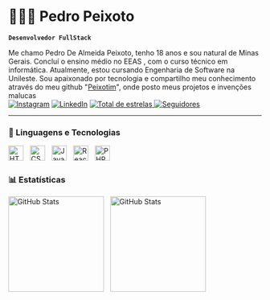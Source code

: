 # 👩🏻‍💻 Pedro Peixoto

**`Desenvolvedor FullStack`**

Me chamo Pedro De Almeida Peixoto, tenho 18 anos e sou natural de Minas Gerais. Concluí o ensino médio no EEAS , com o curso técnico em informática. Atualmente, estou cursando Engenharia de Software na Unileste. Sou apaixonado por tecnologia e compartilho meu conhecimento através do meu github "[Peixotim](https://github.com/Peixotim)", onde posto meus projetos e invenções malucas                                                                                                                               
    [![Instagram](https://img.shields.io/badge/Instagram-E4405F?style=for-the-badge&logo=instagram&logoColor=white)](https://instagram.com/peixotimz)
    </a> 
    [![LinkedIn](https://img.shields.io/badge/-LinkedIn-000?style=for-the-badge&logo=linkedin&logoColor=FF00F6&color:FFF)](https://www.linkedin.com/in/peixotim/)
    <a href="https://github.com/Peixotim?tab=repositories&sort=stargazers">
        <img 
            alt="Total de estrelas" 
            title="Total de estrelas GitHub" 
            src="https://custom-icon-badges.demolab.com/github/stars/Peixotim?color=55960c&style=for-the-badge&labelColor=488207&logo=star&label=estrelas"
        />
    </a>
    <a href="https://github.com/Peixotim?tab=followers">
        <img 
            alt="Seguidores" 
            title="Me siga no GitHub" 
            src="https://custom-icon-badges.demolab.com/github/followers/Peixotim?color=236ad3&labelColor=1155ba&style=for-the-badge&logo=github&label=Seguidores&logoColor=white"
        />
    </a>
</p>

---

### 🤖 Linguagens e Tecnologias

<img 
    align="left" 
    alt="HTML"
    title="HTML" 
    width="30px" 
    style="padding-right: 10px;" 
    src="https://cdn.jsdelivr.net/gh/devicons/devicon@latest/icons/html5/html5-original.svg" 
/>
<img 
    align="left" 
    alt="CSS" 
    title="CSS"
    width="30px" 
    style="padding-right: 10px;" 
    src="https://cdn.jsdelivr.net/gh/devicons/devicon@latest/icons/css3/css3-original.svg" 
/>
<img 
    align="left" 
    alt="JavaScript" 
    title="JavaScript"
    width="30px" 
    style="padding-right: 10px;" 
    src="https://cdn.jsdelivr.net/gh/devicons/devicon@latest/icons/javascript/javascript-original.svg" 
/>
<img 
    align="left" 
    alt="React"
    title="React" 
    width="30px" 
    style="padding-right: 10px;" 
    src="https://cdn.jsdelivr.net/gh/devicons/devicon@latest/icons/react/react-original.svg" 
/>
<img 
    align="left" 
    alt="PHP" 
    title="PHP"
    width="30px" 
    style="padding-right: 10px;" 
    src="https://cdn.jsdelivr.net/gh/devicons/devicon@latest/icons/php/php-original.svg" 
/>
<br/>
<br/>

### 📊 Estatísticas

<p>
  <img 
    align="left" 
    alt="GitHub Stats" 
    height="190" 
    style="padding-right: 10px;" 
    src="https://github-readme-stats.vercel.app/api?username=peixotim&show_icons=true&theme=tokyonight&include_all_commits=true&locale=pt-br" 
  />

<img 
      align="left" 
      alt="GitHub Stats" 
      height="190" 
      src="https://github-readme-stats.vercel.app/api/top-langs/?username=peixotim&theme=tokyonight&layout=compact&custom_title=Tecnologias&langs_count=9" 
  />

</p>
